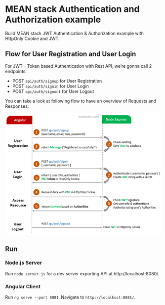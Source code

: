 # MEAN stack Authentication and Authorization example

Build MEAN stack JWT Authentication & Authorization example with HttpOnly Cookie and JWT.

## Flow for User Registration and User Login

For JWT – Token based Authentication with Rest API, we’re gonna call 2 endpoints:

- POST `api/auth/signup` for User Registration
- POST `api/auth/signin` for User Login
- POST `api/auth/signout` for User Logout

You can take a look at following flow to have an overview of Requests and Responses:

![mean-stack-authentication-authorization-flow](mean-stack-authentication-authorization-flow.png)

## Run

### Node.js Server

Run `node server.js` for a dev server exporting API at http://localhost:8080/.

### Angular Client

Run `ng serve --port 8081`. Navigate to `http://localhost:8081/`.
